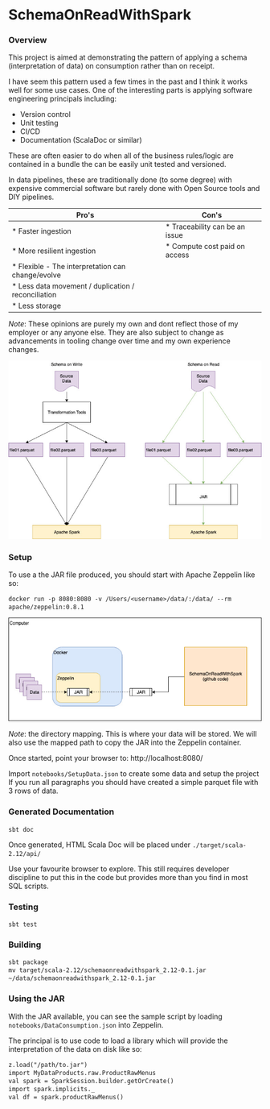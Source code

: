 # SchemaOnReadWithSpark

### Overview
This project is aimed at demonstrating the pattern of applying a schema (interpretation of data) on consumption rather than on receipt.

I have seem this pattern used a few times in the past and I think it works well for some use cases. 
One of the interesting parts is applying software engineering principals including:
* Version control
* Unit testing
* CI/CD
* Documentation (ScalaDoc or similar)

These are often easier to do when all of the business rules/logic are contained in a bundle the can be easily unit tested and versioned.

In data pipelines, these are traditionally done (to some degree) with expensive commercial software but rarely done with Open Source tools and DIY pipelines.

| Pro's | Con's|
|----------------------------------------------|--------------------------------------------------|
| * Faster ingestion | * Traceability can be an issue |
| * More resilient ingestion | * Compute cost paid on access |
| * Flexible - The interpretation can change/evolve | |
| * Less data movement / duplication / reconciliation | |
| * Less storage | |

*Note*: These opinions are purely my own and dont reflect those of my employer or any anyone else. They are also subject to change as advancements in tooling change over time and my own experience changes.

![alt Overview](/docs/Overview.jpg)

### Setup
To use a the JAR file produced, you should start with Apache Zeppelin like so:
```
docker run -p 8080:8080 -v /Users/<username>/data/:/data/ --rm apache/zeppelin:0.8.1
```

![alt Diaram](/docs/Diagram.jpg)

*Note*: the directory mapping. This is where your data will be stored.
We will also use the mapped path to copy the JAR into the Zeppelin container.

Once started, point your browser to: http://localhost:8080/

Import `notebooks/SetupData.json` to create some data and setup the project
If you run all paragraphs you should have created a simple parquet file with 3 rows of data.

### Generated Documentation
```
sbt doc
```

Once generated, HTML Scala Doc will be placed under `./target/scala-2.12/api/`

Use your favourite browser to explore. This still requires developer discipline to put this in the code but provides
more than you find in most SQL scripts.


### Testing
```
sbt test
```

### Building
```
sbt package
mv target/scala-2.12/schemaonreadwithspark_2.12-0.1.jar ~/data/schemaonreadwithspark_2.12-0.1.jar 
```

### Using the JAR
With the JAR available, you can see the sample script by loading `notebooks/DataConsumption.json` into Zeppelin.

The principal is to use code to load a library which will provide the interpretation of the data on disk like so:
```
z.load("/path/to.jar")
import MyDataProducts.raw.ProductRawMenus
val spark = SparkSession.builder.getOrCreate()
import spark.implicits._
val df = spark.productRawMenus()
```

